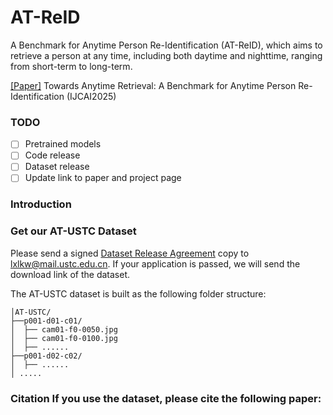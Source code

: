# AT-ReID
A Benchmark for Anytime Person Re-Identification (AT-ReID), which aims to retrieve a person at any time, including both daytime and nighttime, ranging from short-term to long-term. 

[\[Paper\]]() Towards Anytime Retrieval: A Benchmark for Anytime Person Re-Identification (IJCAI2025)

### TODO
- [ ] Pretrained models
- [ ] Code release
- [ ] Dataset release
- [ ] Update link to paper and project page
      
### Introduction

### Get our AT-USTC Dataset
Please send a signed [Dataset Release Agreement]() copy to lxlkw@mail.ustc.edu.cn. If your application is passed, we will send the download link of the dataset.

The AT-USTC dataset is built as the following folder structure:
```
│AT-USTC/
├──p001-d01-c01/
│  ├── cam01-f0-0050.jpg
│  ├── cam01-f0-0100.jpg
│  ├── ......
├──p001-d02-c02/
│  ├── ......
│ .....
```

### Citation If you use the dataset, please cite the following paper: 
```  
```

